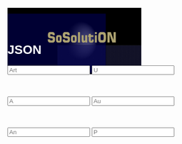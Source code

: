 <html lang="en">
<meta charset="utf-8">
<meta http-equiv="X-UA-Compatible" content="IE=edge">
<meta name="viewport" content="width=device-width, initial-scale=1.0">
<style>
    body {
        background: url("https://cdn.pixabay.com/photo/2018/02/02/17/24/background-3125893_1280.jpg");
        color: white;
        font-family: Helvetica;
        background-size: cover;
        background-position: center center;
        background-repeat: no-repeat;
        background-attachment: fixed;
    }
    div {
        max-width: 600px;
        height: 40px;
        justify-content: center;
        align-items: center;
        margin-bottom: 30px;
    }
</style>
<head>
    <div>
        <p class="border-block"> <img class="logo"
                src="https://raw.githubusercontent.com/Wicker1090/Wicker1090.github.io/main/Images/weiter%20(1).png"
                width="300" height="150" />
        </p>
    </div>
    <h1>
        <b>JSON</b>
    </h1>
</head>
<body>
    <form>
        <div>
            <label for="Bezeichner">
                <input type="text" id="Bezeichner" placeholder="Art" class="formBox" />
                <label for="Spann">
                    <input type="number" id="U" placeholder="U" class="formBox" />                    
        </div>
        <div>
            <label for="Amp">
                <input type="number" id="A" placeholder="A" class="formBox" />
            <label for="yr">
                <input type="text" id="au" placeholder="Au" class="formBox" />               
            </div>
            <div>
        <label for="Anst">
            <input type="text" id="an" placeholder="An" class="formBox" />
            <label for="pos">
                <input type="number" id="ps" placeholder="P" class="formBox" />
            </div>
    </form>
    <div></div>
    <div>
</body>
<script>
    window.addEventListener('scroll', () => {
        const scrolable = document.documentElement.scrollHeight - window.innerHeight;
        const scrolled = window.scrollY;
        console.log(scrolled);
    })
    let Arts = [];
    const addArt = (ev) => {
        ev.preventDefault();
        let art = {
            B: document.getElementById('Bezeichner').value,
            U: document.getElementById('U').value,
            A: document.getElementById('A').value,
            An: document.getElementById('au').value,
            Au: document.getElementById('an').value,
            Y: document.getElementById('ps').value
        }
        Arts.push(art);
        document.forms[0].reset();
        save();
        console.warn('added', { Arts });
        let pre = document.querySelector('#msg pre');
        pre.textContent = '\n' + JSON.stringify(Arts, '\t', 6);
        localStorage.setItem('GetSolution', JSON.stringify(Arts));
    }
    document.addEventListener('DOMContentLoaded', () => {
        document.getElementById('btn').addEventListener('click', addArt);
    });
    function save() {
        var c = document.createElement("a");
        c.download = "SOSO.txt";
        var t = new Blob([JSON.stringify(Arts)], {
            type: "text/plain"
        });
        c.href = window.URL.createObjectURL(t);
        c.click();
    }
</script>
